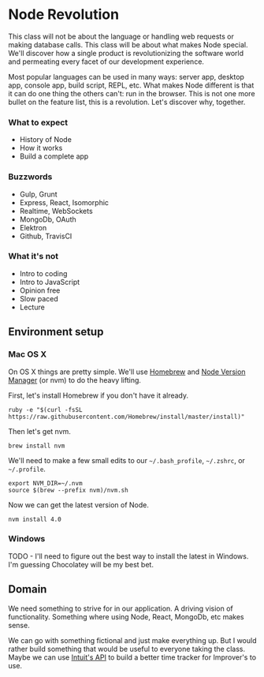 # Node Revolution

This class will not be about the language or handling web requests or making database calls. This class will be about what makes Node special. We'll discover how a single product is revolutionizing the software world and permeating every facet of our development experience.

Most popular languages can be used in many ways: server app, desktop app, console app, build script, REPL, etc. What makes Node different is that it can do one thing the others can't: run in the browser. This is not one more bullet on the feature list, this is a revolution. Let's discover why, together.

### What to expect

- History of Node
- How it works
- Build a complete app

### Buzzwords

- Gulp, Grunt
- Express, React, Isomorphic
- Realtime, WebSockets
- MongoDb, OAuth
- Elektron
- Github, TravisCI

### What it's not

- Intro to coding
- Intro to JavaScript
- Opinion free
- Slow paced
- Lecture

## Environment setup

### Mac OS X

On OS X things are pretty simple. We'll use [Homebrew](http://brew.sh) and [Node Version Manager]() (or nvm) to do the heavy lifting.

First, let's install Homebrew if you don't have it already.

```
ruby -e "$(curl -fsSL https://raw.githubusercontent.com/Homebrew/install/master/install)"
```

Then let's get nvm.

```
brew install nvm
```

We'll need to make a few small edits to our `~/.bash_profile`, `~/.zshrc`, or `~/.profile`.

```
export NVM_DIR=~/.nvm
source $(brew --prefix nvm)/nvm.sh
```

Now we can get the latest version of Node.

```
nvm install 4.0
```

### Windows

TODO - I'll need to figure out the best way to install the latest in Windows. I'm guessing Chocolatey will be my best bet.


## Domain

We need something to strive for in our application. A driving vision of functionality. Something where using Node, React, MongoDb, etc makes sense.

We can go with something fictional and just make everything up. But I would rather build something that would be useful to everyone taking the class. Maybe we can use [Intuit's API](https://developer.intuit.com/docs/api/accounting/timeactivity) to build a better time tracker for Improver's to use.
